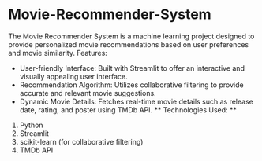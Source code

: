 # Movie-Recommender-System
The Movie Recommender System is a machine learning project designed to provide personalized movie recommendations based on user preferences and movie similarity. 
Features:
* User-friendly Interface: Built with Streamlit to offer an interactive and visually appealing user interface.
* Recommendation Algorithm: Utilizes collaborative filtering to provide accurate and relevant movie suggestions.
* Dynamic Movie Details: Fetches real-time movie details such as release date, rating, and poster using TMDb API.
        ** Technologies Used: **
1) Python
2) Streamlit
3) scikit-learn (for collaborative filtering)
4) TMDb API
